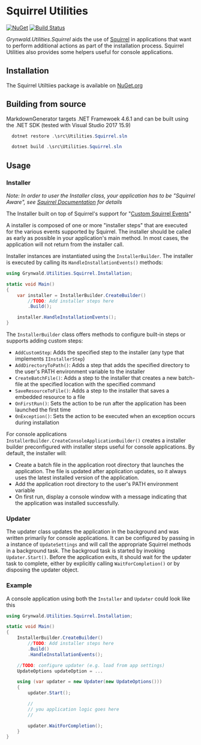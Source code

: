 # Squirrel Utilities

[![NuGet](https://img.shields.io/nuget/v/Grynwald.Utilities.Squirrel.svg)](https://www.nuget.org/packages/Grynwald.Utilities.Squirrel)
[![Build Status](https://dev.azure.com/ap0llo/OSS/_apis/build/status/utilities-squirrel?branchName=master)](https://dev.azure.com/ap0llo/OSS/_build/latest?definitionId=9?branchName=master)

*Grynwald.Utilities.Squirrel* aids the use of [Squirrel](https://github.com/Squirrel/Squirrel.Windows)
in applications that want to perform additional actions as part of the
installation process. Squirrel Utilities also provides some helpers useful for
console applications.

## Installation

The Squirrel Utiltiies package is available on [NuGet.org](https://www.nuget.org/packages/Grynwald.Utilities.Squirrel/)

## Building from source

MarkdownGenerator targets .NET Framewoek 4.6.1 and can be built using the .NET SDK (tested with Visual Studio 2017 15.9)

```ps1
  dotnet restore .\src\Utilities.Squirrel.sln

  dotnet build .\src\Utilities.Squirrel.sln
```

## Usage

### Installer

*Note: In order to user the Installer class, your application has to be 
 "Squirrel Aware", see [Squirrel Documentation](https://github.com/Squirrel/Squirrel.Windows/blob/master/docs/using/custom-squirrel-events.md) for details*

The Installer built on top of Squirrel's support for 
"[Custom Squirrel Events](https://github.com/Squirrel/Squirrel.Windows/blob/master/docs/using/custom-squirrel-events.md)"

A installer is composed of one or more "installer steps" that are executed for 
the various events supported by Squirrel. The installer should be called as 
early as possible in your application's main method. In most cases, the 
application will not return from the installer call.

Installer instances are instantiated using the `InstallerBuilder`. 
The installer is executed by calling its `HandleInstallationEvents()` methods:

```csharp
using Grynwald.Utilities.Squirrel.Installation;

static void Main()
{
    var installer = InstallerBuilder.CreateBuilder()
        //TODO: Add installer steps here
        .Build();

    installer.HandleInstallationEvents();
}
```

The `InstallerBuilder` class offers methods to configure built-in steps or
supports adding custom steps:

- ``AddCustomStep``: Adds the specified step to the installer (any type
   that implements ``IInstallerStep``)
- ``AddDirectoryToPath()``: Adds a step that adds the specified directory to
   the user's PATH environment variable to the installer
- ``CreateBatchFile()``: Adds a step to the installer that creates a new
   batch-file at the specified location with the specified command
- ``SaveResourceToFile()``: Adds a step to the installer that saves a embedded
  resource to a file
- ``OnFirstRun()``: Sets the action to be run after the application has been
  launched the first time
- ``OnException()``: Sets the action to be executed when an exception occurs
  during installation

For console applications ``InstallerBuilder.CreateConsoleApplicationBuilder()``
creates a installer builder preconfigured with installer steps
useful for console applications. By default, the installer will:

- Create a batch file in the application root directory that launches the
  application. The file is updated after application updates, so it always
  uses the latest installed version of the application.
- Add the application root directory to the user's PATH environment variable
- On first run, display a console window with a message indicating that the
  application was installed successfully.

### Updater

The updater class updates the application in the background and was written
primarily for console applications. It can be configured by passing in a
instance of `UpdateSettings` and will call the appropriate Squirrel methods
in a background task.
The backgroud task is started by invoking ``Updater.Start()``.
Before the application exits, it should wait for the updater task to complete,
either by explicitly calling ``WaitForCompletion()`` or by disposing the 
updater object.

### Example

A console application using both the ``Installer`` and ``Updater`` could look
like this

```csharp
using Grynwald.Utilities.Squirrel.Installation;

static void Main()
{
    InstallerBuilder.CreateBuilder()
        //TODO: Add installer steps here
        .Build()
        .HandleInstallationEvents();

    //TODO: configure updater (e.g. load from app settings)
    UpdateOptions updateOption = ...

    using (var updater = new Updater(new UpdateOptions()))
    {
        updater.Start();

        //
        // you application logic goes here
        //

        updater.WaitForCompletion();
    }
}
```